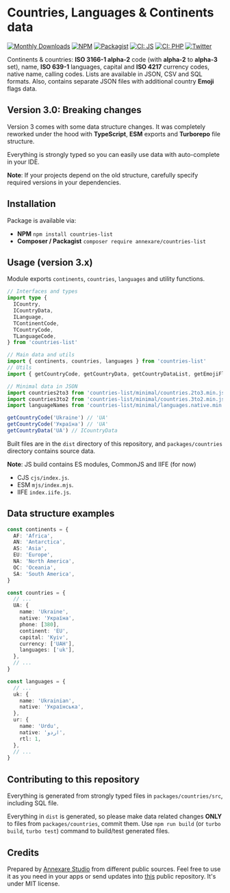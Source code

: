 # Countries, Languages & Continents data

[![Monthly Downloads](https://img.shields.io/npm/dm/countries-list.svg)](https://www.npmjs.com/package/countries-list)
[![NPM](https://img.shields.io/npm/v/countries-list.svg 'NPM package version')](https://www.npmjs.com/package/countries-list)
[![Packagist](https://img.shields.io/packagist/v/annexare/countries-list.svg 'Packagist version')](https://packagist.org/packages/annexare/countries-list)
[![CI: JS](https://github.com/annexare/Countries/workflows/Countries%20JS/badge.svg 'CI: JS')](https://github.com/annexare/Countries/actions)
[![CI: PHP](https://github.com/annexare/Countries/workflows/Countries%20PHP/badge.svg 'CI: PHP')](https://github.com/annexare/Countries/actions)
[![Twitter](https://img.shields.io/twitter/follow/annexare.svg?label=follow+@annexare)](https://twitter.com/annexare)

Continents & countries: **ISO 3166-1 alpha-2** code (with **alpha-2** to **alpha-3** set), name, **ISO 639-1** languages, capital and **ISO 4217** currency codes, native name, calling codes.
Lists are available in JSON, CSV and SQL formats.
Also, contains separate JSON files with additional country **Emoji** flags data.

## Version 3.0: Breaking changes

Version 3 comes with some data structure changes.
It was completely reworked under the hood with **TypeScript**, **ESM** exports and **Turborepo** file structure.

Everything is strongly typed so you can easily use data with auto-complete in your IDE.

**Note**: If your projects depend on the old structure, carefully specify required versions in your dependencies.

## Installation

Package is available via:

- **NPM** `npm install countries-list`
- **Composer / Packagist** `composer require annexare/countries-list`

## Usage (version 3.x)

Module exports `continents`, `countries`, `languages` and utility functions.

```ts
// Interfaces and types
import type {
  ICountry,
  ICountryData,
  ILanguage,
  TContinentCode,
  TCountryCode,
  TLanguageCode,
} from 'countries-list'

// Main data and utils
import { continents, countries, languages } from 'countries-list'
// Utils
import { getCountryCode, getCountryData, getCountryDataList, getEmojiFlag } from 'countries-list'

// Minimal data in JSON
import countries2to3 from 'countries-list/minimal/countries.2to3.min.json'
import countries3to2 from 'countries-list/minimal/countries.3to2.min.json'
import languageNames from 'countries-list/minimal/languages.native.min'

getCountryCode('Ukraine') // 'UA'
getCountryCode('Україна') // 'UA'
getCountryData('UA') // ICountryData
```

Built files are in the `dist` directory of this repository, and `packages/countries` directory contains source data.

**Note**: JS build contains ES modules, CommonJS and IIFE (for now)

- CJS `cjs/index.js`.
- ESM `mjs/index.mjs`.
- IIFE `index.iife.js`.

## Data structure examples

```ts
const continents = {
  AF: 'Africa',
  AN: 'Antarctica',
  AS: 'Asia',
  EU: 'Europe',
  NA: 'North America',
  OC: 'Oceania',
  SA: 'South America',
}

const countries = {
  // ...
  UA: {
    name: 'Ukraine',
    native: 'Україна',
    phone: [380],
    continent: 'EU',
    capital: 'Kyiv',
    currency: ['UAH'],
    languages: ['uk'],
  },
  // ...
}

const languages = {
  // ...
  uk: {
    name: 'Ukrainian',
    native: 'Українська',
  },
  ur: {
    name: 'Urdu',
    native: 'اردو',
    rtl: 1,
  },
  // ...
}
```

## Contributing to this repository

Everything is generated from strongly typed files in `packages/countries/src`, including SQL file.

Everything in `dist` is generated,
so please make data related changes **ONLY** to files from `packages/countries`, commit them.
Use `npm run build` (or `turbo build`, `turbo test`) command to build/test generated files.

## Credits

Prepared by [Annexare Studio](https://annexare.com/) from different public sources.
Feel free to use it as you need in your apps
or send updates into [this](https://github.com/annexare/Countries) public repository.
It's under MIT license.
